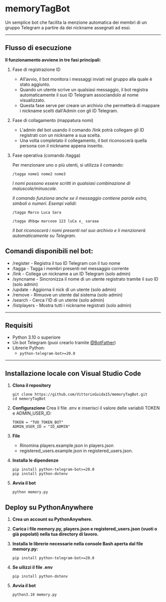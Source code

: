 # memoryTagBot

Un semplice bot che facilita la menzione automatica dei membri di un gruppo Telegram a partire da dei nickname assegnati ad essi.

---

## Flusso di esecuzione
**Il funzionamento avviene in tre fasi principali:**

1. Fase di registrazione ID

    - All’avvio, il bot monitora i messaggi inviati nel gruppo alla quale è stato aggiunto.
    - Quando un utente scrive un qualsiasi messaggio, il bot registra automaticamente il suo ID Telegram associandolo al nome visualizzato.
    - Questa fase serve per creare un archivio che permetterà di mappare i nickname scelti dall'Admin con gli ID Telegram.

2. Fase di collagamento (mappatura nomi)

    - L'admin del bot usando il comando /link potrà collegare gli ID registrati con un nickname a sua scelta.
    - Una volta completato il collegamento, il bot riconoscerà quella persona con il nickname appena inserito.

3. Fase operativa (comando /tagga)

    Per menzionare uno o più utenti, si utilizza il comando:
    
      ```
      /tagga nome1 nome2 nome3
      ```
    *I nomi possono essere scritti in qualsiasi combinazione di maiuscole/minuscole.*
    
    *Il comando funziona anche se il messaggio contiene parole extra, simboli o numeri.*
    *Esempi validi:*
    
     ```
    /tagga Marco Luca Sara
     ```
     ```
    /tagga dhbqw marcooo 123 luCa x_ saraaa
     ```
    *Il bot riconoscerà i nomi presenti nel suo archivio e li menzionerà automaticamente su Telegram.*


## Comandi disponibili nel bot:

- /register - Registra il tuo ID Telegram con il tuo nome
- /tagga - Tagga i membri presenti nel messaggio corrente
- /link - Collega un nickname a un ID Telegram (solo admin)
- /syncname - Sincronizza il nome di un utente registrato tramite il suo ID (solo admin)
- /update - Aggiorna il nick di un utente (solo admin)
- /remove - Rimuove un utente dal sistema (solo admin)
- /search - Cerca l'ID di un utente (solo admin)
- /listplayers - Mostra tutti i nickname registrati (solo admin)

---

##  Requisiti

- Python 3.10 o superiore
- Un bot Telegram (puoi crearlo tramite [@BotFather](https://t.me/BotFather))
- Librerie Python:
  - `python-telegram-bot>=20.0`

---

## Installazione locale con Visual Studio Code

1. **Clona il repository**

   ```
   git clone https://github.com/VittorioGuida15/memoryTagBot.git
   cd memoryTagBot
   ```

2. **Configurazione**
Crea il file .env e inserisci il valore delle variabili TOKEN e ADMIN_USER_ID:

   ```
   TOKEN = "TUO_TOKEN_BOT"
   ADMIN_USER_ID = "ID_ADMIN"
   ```
3. **File**
   - Rinomina players.example.json in players.json
   - registered_users.example.json in registered_users.json.

4. **Installa le dipendenze**
    ```
    pip install python-telegram-bot>=20.0
    pip install python-dotenv
    ```
5. **Avvia il bot**
    ```
    python memory.py
    ```
## Deploy su PythonAnywhere
1. **Crea un account su PythonAnywhere.**

2. **Carica i file memory.py, players.json e registered_users.json (vuoti o già popolati) nella tua directory di lavoro.**

3. **Installa le librerie necessarie nella console Bash aperta dal file memory.py:**
    ```   
    pip install python-telegram-bot>=20.0
    ```
4. **Se uilizzi il file .env**
    ```    
    pip install python-dotenv
    ```
5. **Avvia il bot**
    ```
    python3.10 memory.py
    ```



